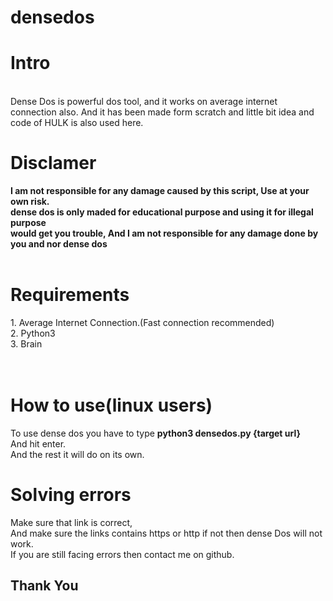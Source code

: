 # densedos
<h1>Intro</h1>
<br>
Dense Dos is powerful dos tool, and it works on average internet connection also. And it has been made form scratch and little bit idea and code of HULK is also used here.
<br>
 <h1> Disclamer</h1><b>
 I am not responsible for any damage caused by this script, Use at your own risk.<br>
 dense dos is only maded for educational purpose and using it for illegal purpose <br>
 would get you trouble, And I am not responsible for any damage done by you and nor dense dos</b>
<br>
<br>
<h1>Requirements</h1>
1. Average Internet Connection.(Fast connection recommended)<br>
2. Python3<br>
3. Brain<br>
<br>
<br>
<h1> How to use(linux users)</h1>
To use dense dos you have to type <b> python3 densedos.py {target url} </b><br>And hit enter.<br>
And the rest it will do on its own.<br>
<h1>Solving errors</h1>
Make sure that link is correct, <br>
  And make sure the links contains https or http if not then dense Dos will not work.
  <br> If you are still facing errors then contact me on github.
<br>
<h2>Thank You</h2>
    

